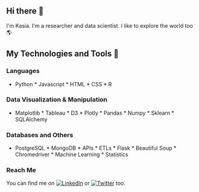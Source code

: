 ## Hi there 👋
I'm Kasia. I'm a researcher and data scientist. I like to explore the world too :earth_americas:

## My Technologies and Tools :toolbox:
### Languages 
* Python * Javascript * HTML * CSS * R

### Data Visualization & Manipulation
* Matplotlib * Tableau * D3 * Plotly * Pandas * Numpy * Sklearn * SQLAlchemy 

### Databases and Others 
* PostgreSQL * MongoDB * APIs * ETLs * Flask * Beautiful Soup * Chromedriver * Machine Learning * Statistics

### Reach Me 
<!-- Actual text -->
You can find me on [![LinkedIn][2.2]][2] or [![Twitter][1.2]][1] too.

<!-- Icons -->

[1.2]: http://i.imgur.com/wWzX9uB.png (twitter icon without padding)
[2.2]: https://raw.githubusercontent.com/MartinHeinz/MartinHeinz/master/linkedin-3-16.png (LinkedIn icon without padding)

<!-- Links to your social media accounts -->

[1]: https://twitter.com/happyhepatocyte
[2]: https://www.linkedin.com/in/katarzynakalemba
